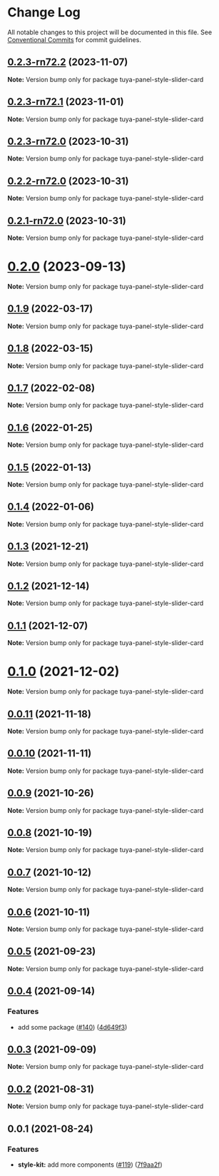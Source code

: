 # Change Log

All notable changes to this project will be documented in this file.
See [Conventional Commits](https://conventionalcommits.org) for commit guidelines.

## [0.2.3-rn72.2](https://github.com/tuya/tuya-panel-kit/compare/tuya-panel-style-slider-card@0.2.3-rn72.1...tuya-panel-style-slider-card@0.2.3-rn72.2) (2023-11-07)

**Note:** Version bump only for package tuya-panel-style-slider-card





## [0.2.3-rn72.1](https://github.com/tuya/tuya-panel-kit/compare/tuya-panel-style-slider-card@0.2.3-rn72.0...tuya-panel-style-slider-card@0.2.3-rn72.1) (2023-11-01)

**Note:** Version bump only for package tuya-panel-style-slider-card





## [0.2.3-rn72.0](https://github.com/tuya/tuya-panel-kit/compare/tuya-panel-style-slider-card@0.2.2-rn72.0...tuya-panel-style-slider-card@0.2.3-rn72.0) (2023-10-31)

**Note:** Version bump only for package tuya-panel-style-slider-card





## [0.2.2-rn72.0](https://github.com/tuya/tuya-panel-kit/compare/tuya-panel-style-slider-card@0.2.1-rn72.0...tuya-panel-style-slider-card@0.2.2-rn72.0) (2023-10-31)

**Note:** Version bump only for package tuya-panel-style-slider-card





## [0.2.1-rn72.0](https://github.com/tuya/tuya-panel-kit/compare/tuya-panel-style-slider-card@0.2.0...tuya-panel-style-slider-card@0.2.1-rn72.0) (2023-10-31)

**Note:** Version bump only for package tuya-panel-style-slider-card





# [0.2.0](https://github.com/tuya/tuya-panel-kit/compare/tuya-panel-style-slider-card@0.1.9...tuya-panel-style-slider-card@0.2.0) (2023-09-13)

**Note:** Version bump only for package tuya-panel-style-slider-card





## [0.1.9](https://github.com/tuya/tuya-panel-kit/compare/tuya-panel-style-slider-card@0.1.8...tuya-panel-style-slider-card@0.1.9) (2022-03-17)

**Note:** Version bump only for package tuya-panel-style-slider-card





## [0.1.8](https://github.com/tuya/tuya-panel-kit/compare/tuya-panel-style-slider-card@0.1.7...tuya-panel-style-slider-card@0.1.8) (2022-03-15)

**Note:** Version bump only for package tuya-panel-style-slider-card





## [0.1.7](https://github.com/tuya/tuya-panel-kit/compare/tuya-panel-style-slider-card@0.1.6...tuya-panel-style-slider-card@0.1.7) (2022-02-08)

**Note:** Version bump only for package tuya-panel-style-slider-card





## [0.1.6](https://github.com/tuya/tuya-panel-kit/compare/tuya-panel-style-slider-card@0.1.5...tuya-panel-style-slider-card@0.1.6) (2022-01-25)

**Note:** Version bump only for package tuya-panel-style-slider-card





## [0.1.5](https://github.com/tuya/tuya-panel-kit/compare/tuya-panel-style-slider-card@0.1.4...tuya-panel-style-slider-card@0.1.5) (2022-01-13)

**Note:** Version bump only for package tuya-panel-style-slider-card





## [0.1.4](https://github.com/tuya/tuya-panel-kit/compare/tuya-panel-style-slider-card@0.1.3...tuya-panel-style-slider-card@0.1.4) (2022-01-06)

**Note:** Version bump only for package tuya-panel-style-slider-card





## [0.1.3](https://github.com/tuya/tuya-panel-kit/compare/tuya-panel-style-slider-card@0.1.2...tuya-panel-style-slider-card@0.1.3) (2021-12-21)

**Note:** Version bump only for package tuya-panel-style-slider-card





## [0.1.2](https://github.com/tuya/tuya-panel-kit/compare/tuya-panel-style-slider-card@0.1.1...tuya-panel-style-slider-card@0.1.2) (2021-12-14)

**Note:** Version bump only for package tuya-panel-style-slider-card





## [0.1.1](https://github.com/tuya/tuya-panel-kit/compare/tuya-panel-style-slider-card@0.0.11...tuya-panel-style-slider-card@0.1.1) (2021-12-07)

**Note:** Version bump only for package tuya-panel-style-slider-card





# [0.1.0](https://github.com/tuya/tuya-panel-kit/compare/tuya-panel-style-slider-card@0.0.11...tuya-panel-style-slider-card@0.1.0) (2021-12-02)

**Note:** Version bump only for package tuya-panel-style-slider-card





## [0.0.11](https://github.com/tuya/tuya-panel-kit/compare/tuya-panel-style-slider-card@0.0.10...tuya-panel-style-slider-card@0.0.11) (2021-11-18)

**Note:** Version bump only for package tuya-panel-style-slider-card





## [0.0.10](https://github.com/tuya/tuya-panel-kit/compare/tuya-panel-style-slider-card@0.0.9...tuya-panel-style-slider-card@0.0.10) (2021-11-11)

**Note:** Version bump only for package tuya-panel-style-slider-card





## [0.0.9](https://github.com/tuya/tuya-panel-kit/compare/tuya-panel-style-slider-card@0.0.8...tuya-panel-style-slider-card@0.0.9) (2021-10-26)

**Note:** Version bump only for package tuya-panel-style-slider-card





## [0.0.8](https://github.com/tuya/tuya-panel-kit/compare/tuya-panel-style-slider-card@0.0.6...tuya-panel-style-slider-card@0.0.8) (2021-10-19)

**Note:** Version bump only for package tuya-panel-style-slider-card





## [0.0.7](https://github.com/tuya/tuya-panel-kit/compare/tuya-panel-style-slider-card@0.0.6...tuya-panel-style-slider-card@0.0.7) (2021-10-12)

**Note:** Version bump only for package tuya-panel-style-slider-card





## [0.0.6](https://github.com/tuya/tuya-panel-kit/compare/tuya-panel-style-slider-card@0.0.5...tuya-panel-style-slider-card@0.0.6) (2021-10-11)

**Note:** Version bump only for package tuya-panel-style-slider-card





## [0.0.5](https://github.com/tuya/tuya-panel-kit/compare/tuya-panel-style-slider-card@0.0.4...tuya-panel-style-slider-card@0.0.5) (2021-09-23)

**Note:** Version bump only for package tuya-panel-style-slider-card





## [0.0.4](https://github.com/tuya/tuya-panel-kit/compare/tuya-panel-style-slider-card@0.0.3...tuya-panel-style-slider-card@0.0.4) (2021-09-14)


### Features

* add some package ([#140](https://github.com/tuya/tuya-panel-kit/issues/140)) ([4d649f3](https://github.com/tuya/tuya-panel-kit/commit/4d649f3020ac96bc9aa16c0d27f925b13244317c))





## [0.0.3](https://github.com/tuya/tuya-panel-kit/compare/tuya-panel-style-slider-card@0.0.2...tuya-panel-style-slider-card@0.0.3) (2021-09-09)

**Note:** Version bump only for package tuya-panel-style-slider-card





## [0.0.2](https://github.com/tuya/tuya-panel-kit/compare/tuya-panel-style-slider-card@0.0.1...tuya-panel-style-slider-card@0.0.2) (2021-08-31)

**Note:** Version bump only for package tuya-panel-style-slider-card





## 0.0.1 (2021-08-24)


### Features

* **style-kit:** add more components ([#119](https://github.com/tuya/tuya-panel-kit/issues/119)) ([7f9aa2f](https://github.com/tuya/tuya-panel-kit/commit/7f9aa2fecf01c73760eeb88fcc09703ccef3afca))
